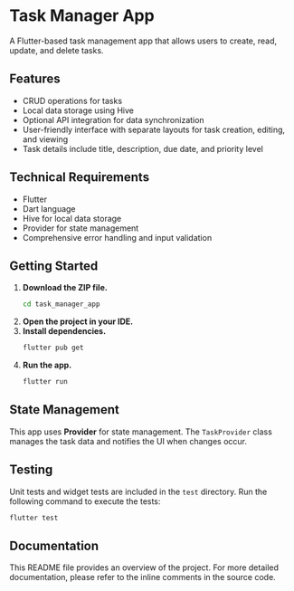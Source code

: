 # Task Manager App

A Flutter-based task management app that allows users to create, read, update, and delete tasks.

## Features

- CRUD operations for tasks
- Local data storage using Hive
- Optional API integration for data synchronization
- User-friendly interface with separate layouts for task creation, editing, and viewing
- Task details include title, description, due date, and priority level

## Technical Requirements

- Flutter
- Dart language
- Hive for local data storage
- Provider for state management
- Comprehensive error handling and input validation

## Getting Started

1. **Download the ZIP file.**
   ```sh
   cd task_manager_app
   ```
2. **Open the project in your IDE.**
3. **Install dependencies.**
   ```sh
   flutter pub get
   ```
4. **Run the app.**
   ```sh
   flutter run
   ```


## State Management

This app uses **Provider** for state management. The `TaskProvider` class manages the task data and notifies the UI when changes occur.

## Testing

Unit tests and widget tests are included in the `test` directory. Run the following command to execute the tests:

   ```sh
   flutter test
   ```

## Documentation

This README file provides an overview of the project. For more detailed documentation, please refer to the inline comments in the source code.


